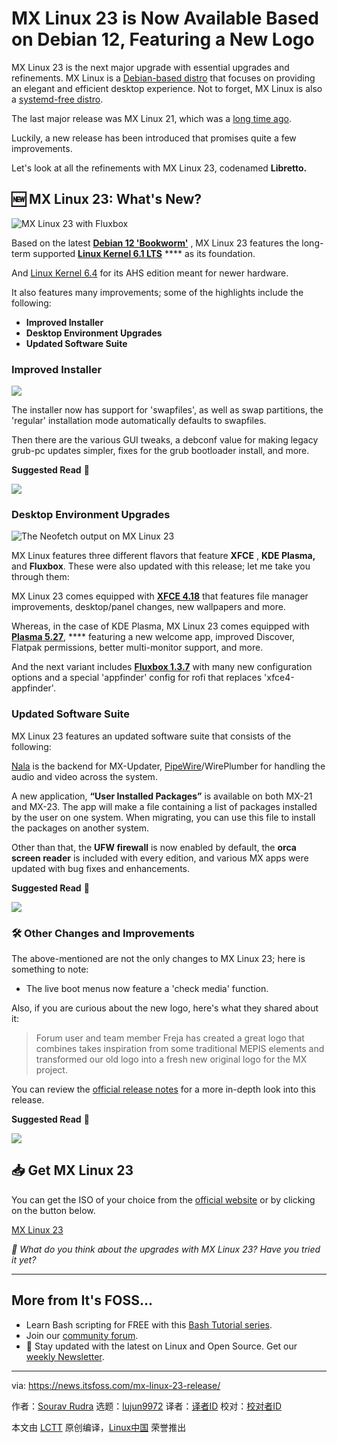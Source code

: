[#]: subject: "MX Linux 23 is Now Available Based on Debian 12, Featuring a New Logo"
[#]: via: "https://news.itsfoss.com/mx-linux-23-release/"
[#]: author: "Sourav Rudra https://news.itsfoss.com/author/sourav/"
[#]: collector: "lujun9972"
[#]: translator: " "
[#]: reviewer: " "
[#]: publisher: " "
[#]: url: " "

MX Linux 23 is Now Available Based on Debian 12, Featuring a New Logo
======
MX Linux 23 is the next major upgrade with essential upgrades and
refinements.
MX Linux is a [Debian-based distro][1] that focuses on providing an elegant and efficient desktop experience. Not to forget, MX Linux is also a [systemd-free distro][2].

The last major release was MX Linux 21, which was a [long time ago][3].

Luckily, a new release has been introduced that promises quite a few improvements.

Let's look at all the refinements with MX Linux 23, codenamed **Libretto.**

## 🆕 MX Linux 23: What's New?

![MX Linux 23 with Fluxbox][4]

Based on the latest **[Debian 12 'Bookworm'][5]** , MX Linux 23 features the long-term supported [**Linux Kernel 6.1 LTS**][6] **** as its foundation.

And [Linux Kernel 6.4][7] for its AHS edition meant for newer hardware.

It also features many improvements; some of the highlights include the following:

  * **Improved Installer**
  * **Desktop Environment Upgrades**
  * **Updated Software Suite**



### Improved Installer

![][8]

The installer now has support for 'swapfiles', as well as swap partitions, the 'regular' installation mode automatically defaults to swapfiles.

Then there are the various GUI tweaks, a debconf value for making legacy grub-pc updates simpler, fixes for the grub bootloader install, and more.

**Suggested Read** 📖

![][9]

### Desktop Environment Upgrades

![The Neofetch output on MX Linux 23][10]

MX Linux features three different flavors that feature **XFCE** , **KDE Plasma,** and **Fluxbox**. These were also updated with this release; let me take you through them:

MX Linux 23 comes equipped with [**XFCE 4.18**][11] that features file manager improvements, desktop/panel changes, new wallpapers and more.

Whereas, in the case of KDE Plasma, MX Linux 23 comes equipped with [**Plasma 5.27**][12], **** featuring a new welcome app, improved Discover, Flatpak permissions, better multi-monitor support, and more.

And the next variant includes **[Fluxbox 1.3.7][13]** with many new configuration options and a special 'appfinder' config for rofi that replaces 'xfce4-appfinder'.

### Updated Software Suite

MX Linux 23 features an updated software suite that consists of the following:

[Nala][14] is the backend for MX-Updater, [PipeWire][15]/WirePlumber for handling the audio and video across the system.

A new application, ****“User Installed Packages”**** is available on both MX-21 and MX-23. The app will make a file containing a list of packages installed by the user on one system. When migrating, you can use this file to install the packages on another system.

Other than that, the **UFW firewall** is now enabled by default, the **orca screen reader** is included with every edition, and various MX apps were updated with bug fixes and enhancements.

**Suggested Read** 📖

![][9]

### 🛠️ Other Changes and Improvements

The above-mentioned are not the only changes to MX Linux 23; here is something to note:

  * The live boot menus now feature a 'check media' function.



Also, if you are curious about the new logo, here's what they shared about it:

> Forum user and team member Freja has created a great logo that combines takes inspiration from some traditional MEPIS elements and transformed our old logo into a fresh new original logo for the MX project.

You can review the [official release notes][7] for a more in-depth look into this release.

**Suggested Read** 📖

![][9]

## 📥 Get MX Linux 23

You can get the ISO of your choice from the [official website][16] or by clicking on the button below.

[MX Linux 23][16]

_💬 What do you think about the upgrades with MX Linux 23? Have you tried it yet?_

* * *

## More from It's FOSS...

  * Learn Bash scripting for FREE with this [Bash Tutorial series][17].
  * Join our [community forum][18].
  * 📩 Stay updated with the latest on Linux and Open Source. Get our [weekly Newsletter][19].



--------------------------------------------------------------------------------

via: https://news.itsfoss.com/mx-linux-23-release/

作者：[Sourav Rudra][a]
选题：[lujun9972][b]
译者：[译者ID](https://github.com/译者ID)
校对：[校对者ID](https://github.com/校对者ID)

本文由 [LCTT](https://github.com/LCTT/TranslateProject) 原创编译，[Linux中国](https://linux.cn/) 荣誉推出

[a]: https://news.itsfoss.com/author/sourav/
[b]: https://github.com/lujun9972
[1]: https://itsfoss.com/debian-based-distros/?ref=news.itsfoss.com
[2]: https://itsfoss.com/systemd-free-distros/?ref=news.itsfoss.com
[3]: https://news.itsfoss.com/mx-linux-21-release/
[4]: https://news.itsfoss.com/content/images/2023/05/MX_Linux_23.jpg
[5]: https://news.itsfoss.com/debian-12-features/
[6]: https://news.itsfoss.com/linux-kernel-6-1-release/
[7]: https://news.itsfoss.com/linux-kernel-6-4/
[8]: https://news.itsfoss.com/content/images/2023/05/MX_Linux_23_2.jpg
[9]: https://itsfoss.com/content/images/size/w256h256/2022/12/android-chrome-192x192.png
[10]: https://news.itsfoss.com/content/images/2023/05/MX_Linux_23_3.jpg
[11]: https://news.itsfoss.com/xfce-4-18-release/
[12]: https://news.itsfoss.com/kde-plasma-5-27-release/
[13]: https://sourceforge.net/projects/fluxbox/files/fluxbox/1.3.7/?ref=news.itsfoss.com
[14]: https://itsfoss.com/nala/?ref=news.itsfoss.com
[15]: https://pipewire.org/?ref=news.itsfoss.com
[16]: https://mxlinux.org/download-links/?ref=news.itsfoss.com
[17]: https://linuxhandbook.com/tag/bash-beginner/
[18]: https://itsfoss.community/
[19]: https://itsfoss.com/newsletter/
